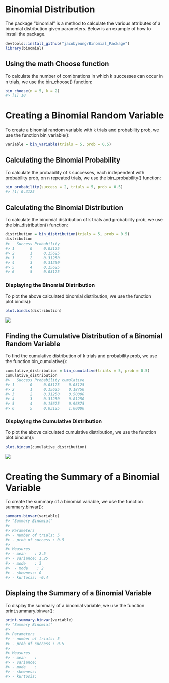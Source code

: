 
<!-- README.md is generated from README.Rmd. Please edit that file -->

# Binomial Distribution

The package “binomial” is a method to calculate the various attributes
of a binomial distribution given parameters. Below is an example of how
to install the package.

``` r
devtools::install_github("jacobyeung/Binomial_Package")
library(binomial)
```

## Using the math Choose function

To calculate the number of comibnations in which k successes can occur
in n trials, we use the bin\_choose() function:

``` r
bin_choose(n = 5, k = 2)
#> [1] 10
```

# Creating a Binomial Random Variable

To create a binomial random variable with k trials and probability prob,
we use the function bin\_variable():

``` r
variable = bin_variable(trials = 5, prob = 0.5)
```

## Calculating the Binomial Probability

To calculate the probability of k successes, each independent with
probability prob, on n repeated trials, we use the bin\_probability()
function:

``` r
bin_probability(success = 2, trials = 5, prob = 0.5)
#> [1] 0.3125
```

## Calculating the Binomial Distribution

To calculate the binomial distribution of k trials and probability prob,
we use the bin\_distribution() function:

``` r
distribution = bin_distribution(trials = 5, prob = 0.5)
distribution
#>   Success Probability
#> 1       0     0.03125
#> 2       1     0.15625
#> 3       2     0.31250
#> 4       3     0.31250
#> 5       4     0.15625
#> 6       5     0.03125
```

### Displaying the Binomial Distribution

To plot the above calculated binomial distribution, we use the function
plot.bindis():

``` r
plot.bindis(distribution)
```

![](README-unnamed-chunk-7-1.png)<!-- -->

## Finding the Cumulative Distribution of a Binomial Random Variable

To find the cumulative distribution of k trials and probability prob, we
use the function bin\_cumulative():

``` r
cumulative_distribution = bin_cumulative(trials = 5, prob = 0.5)
cumulative_distribution
#>   Success Probability cumulative
#> 1       0     0.03125    0.03125
#> 2       1     0.15625    0.18750
#> 3       2     0.31250    0.50000
#> 4       3     0.31250    0.81250
#> 5       4     0.15625    0.96875
#> 6       5     0.03125    1.00000
```

### Displaying the Cumulative Distribution

To plot the above calculated cumulative distribution, we use the
function plot.bincum():

``` r
plot.bincum(cumulative_distribution)
```

![](README-unnamed-chunk-9-1.png)<!-- -->

# Creating the Summary of a Binomial Variable

To create the summary of a binomial variable, we use the function
summary.binvar():

``` r
summary.binvar(variable)
#> "Summary Binomial"
#> 
#> Parameters
#> - number of trials: 5 
#> - prob of success : 0.5 
#> 
#> Measures
#> - mean    : 2.5 
#> - variance: 1.25 
#> - mode    : 3 
#>  - mode    : 2 
#> - skewness: 0 
#> - kurtosis: -0.4
```

## Displaing the Summary of a Binomial Variable

To display the summary of a binomial variable, we use the function
print.summary.binvar():

``` r
print.summary.binvar(variable)
#> "Summary Binomial"
#> 
#> Parameters
#> - number of trials: 5 
#> - prob of success : 0.5 
#> 
#> Measures
#> - mean    :  
#> - variance:  
#> - mode    :  
#> - skewness:  
#> - kurtosis:
```
